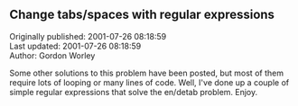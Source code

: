 ## Change tabs/spaces with regular expressions  
Originally published: 2001-07-26 08:18:59  
Last updated: 2001-07-26 08:18:59  
Author: Gordon Worley  
  
Some other solutions to this problem have been posted, but most of them require lots of looping or many lines of code.  Well, I've done up a couple of simple regular expressions that solve the en/detab problem.  Enjoy.